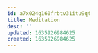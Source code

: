 ```yaml
---
id: a7x024q160frbtv31itu9q4
title: Meditation
desc: ''
updated: 1635926984625
created: 1635926984625
---
```



